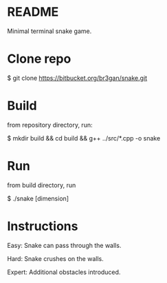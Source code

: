 # README #
Minimal terminal snake game.

# Clone repo #
$ git clone https://bitbucket.org/br3gan/snake.git

# Build #
from repository directory, run:

$ mkdir build && cd build && g++ ../src/*.cpp -o snake

# Run #
from build directory, run

$ ./snake [dimension]

# Instructions #
Easy: Snake can pass through the walls.

Hard: Snake crushes on the walls.

Expert: Additional obstacles introduced.